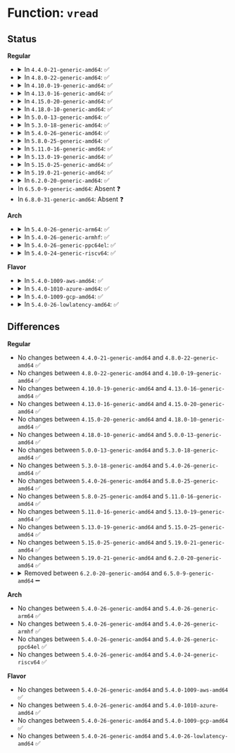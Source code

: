 # Function: <code>vread</code>

## Status
<b>Regular</b>
<ul>
<li>
<details>
<summary>In <code>4.4.0-21-generic-amd64</code>: ✅</summary>

```c
long int vread(char * buf, char * addr, long unsigned int count)
```

```json
{
  "name": "vread",
  "collision_type": "Unique Global",
  "inline_type": "No",
  "funcs": [
    {
      "addr": 18446744071580743312,
      "name": "vread",
      "external": true,
      "loc": "mm/vmalloc.c:2000",
      "file": "mm/vmalloc.c",
      "inline": "seen, unknown",
      "caller_inline": [],
      "caller_func": [
        "fs/proc/kcore.c:read_kcore"
      ]
    }
  ],
  "symbols": [
    {
      "addr": 18446744071580743312,
      "name": "vread",
      "section": ".text",
      "bind": "STB_GLOBAL",
      "size": 935
    }
  ]
}
```
</details>
</li>
<li>
<details>
<summary>In <code>4.8.0-22-generic-amd64</code>: ✅</summary>

```c
long int vread(char * buf, char * addr, long unsigned int count)
```

```json
{
  "name": "vread",
  "collision_type": "Unique Global",
  "inline_type": "No",
  "funcs": [
    {
      "addr": 18446744071580862480,
      "name": "vread",
      "external": true,
      "loc": "mm/vmalloc.c:2021",
      "file": "mm/vmalloc.c",
      "inline": "seen, unknown",
      "caller_inline": [],
      "caller_func": [
        "fs/proc/kcore.c:read_kcore"
      ]
    }
  ],
  "symbols": [
    {
      "addr": 18446744071580862480,
      "name": "vread",
      "section": ".text",
      "bind": "STB_GLOBAL",
      "size": 937
    }
  ]
}
```
</details>
</li>
<li>
<details>
<summary>In <code>4.10.0-19-generic-amd64</code>: ✅</summary>

```c
long int vread(char * buf, char * addr, long unsigned int count)
```

```json
{
  "name": "vread",
  "collision_type": "Unique Global",
  "inline_type": "No",
  "funcs": [
    {
      "addr": 18446744071580932784,
      "name": "vread",
      "external": true,
      "loc": "mm/vmalloc.c:2034",
      "file": "mm/vmalloc.c",
      "inline": "seen, unknown",
      "caller_inline": [],
      "caller_func": [
        "fs/proc/kcore.c:read_kcore"
      ]
    }
  ],
  "symbols": [
    {
      "addr": 18446744071580932784,
      "name": "vread",
      "section": ".text",
      "bind": "STB_GLOBAL",
      "size": 928
    }
  ]
}
```
</details>
</li>
<li>
<details>
<summary>In <code>4.13.0-16-generic-amd64</code>: ✅</summary>

```c
long int vread(char * buf, char * addr, long unsigned int count)
```

```json
{
  "name": "vread",
  "collision_type": "Unique Global",
  "inline_type": "No",
  "funcs": [
    {
      "addr": 18446744071580976880,
      "name": "vread",
      "external": true,
      "loc": "mm/vmalloc.c:2104",
      "file": "mm/vmalloc.c",
      "inline": "seen, unknown",
      "caller_inline": [],
      "caller_func": [
        "fs/proc/kcore.c:read_kcore"
      ]
    }
  ],
  "symbols": [
    {
      "addr": 18446744071580976880,
      "name": "vread",
      "section": ".text",
      "bind": "STB_GLOBAL",
      "size": 826
    }
  ]
}
```
</details>
</li>
<li>
<details>
<summary>In <code>4.15.0-20-generic-amd64</code>: ✅</summary>

```c
long int vread(char * buf, char * addr, long unsigned int count)
```

```json
{
  "name": "vread",
  "collision_type": "Unique Global",
  "inline_type": "No",
  "funcs": [
    {
      "addr": 18446744071581079568,
      "name": "vread",
      "external": true,
      "loc": "mm/vmalloc.c:2100",
      "file": "mm/vmalloc.c",
      "inline": "seen, unknown",
      "caller_inline": [],
      "caller_func": [
        "fs/proc/kcore.c:read_kcore"
      ]
    }
  ],
  "symbols": [
    {
      "addr": 18446744071581079568,
      "name": "vread",
      "section": ".text",
      "bind": "STB_GLOBAL",
      "size": 843
    }
  ]
}
```
</details>
</li>
<li>
<details>
<summary>In <code>4.18.0-10-generic-amd64</code>: ✅</summary>

```c
long int vread(char * buf, char * addr, long unsigned int count)
```

```json
{
  "name": "vread",
  "collision_type": "Unique Global",
  "inline_type": "No",
  "funcs": [
    {
      "addr": 18446744071581218512,
      "name": "vread",
      "external": true,
      "loc": "mm/vmalloc.c:2087",
      "file": "mm/vmalloc.c",
      "inline": "seen, unknown",
      "caller_inline": [],
      "caller_func": [
        "fs/proc/kcore.c:read_kcore"
      ]
    }
  ],
  "symbols": [
    {
      "addr": 18446744071581218512,
      "name": "vread",
      "section": ".text",
      "bind": "STB_GLOBAL",
      "size": 867
    }
  ]
}
```
</details>
</li>
<li>
<details>
<summary>In <code>5.0.0-13-generic-amd64</code>: ✅</summary>

```c
long int vread(char * buf, char * addr, long unsigned int count)
```

```json
{
  "name": "vread",
  "collision_type": "Unique Global",
  "inline_type": "No",
  "funcs": [
    {
      "addr": 18446744071581302224,
      "name": "vread",
      "external": true,
      "loc": "mm/vmalloc.c:2089",
      "file": "mm/vmalloc.c",
      "inline": "seen, unknown",
      "caller_inline": [],
      "caller_func": [
        "fs/proc/kcore.c:read_kcore"
      ]
    }
  ],
  "symbols": [
    {
      "addr": 18446744071581302224,
      "name": "vread",
      "section": ".text",
      "bind": "STB_GLOBAL",
      "size": 867
    }
  ]
}
```
</details>
</li>
<li>
<details>
<summary>In <code>5.3.0-18-generic-amd64</code>: ✅</summary>

```c
long int vread(char * buf, char * addr, long unsigned int count)
```

```json
{
  "name": "vread",
  "collision_type": "Unique Global",
  "inline_type": "No",
  "funcs": [
    {
      "addr": 18446744071581370176,
      "name": "vread",
      "external": true,
      "loc": "mm/vmalloc.c:2839",
      "file": "mm/vmalloc.c",
      "inline": "seen, unknown",
      "caller_inline": [],
      "caller_func": [
        "fs/proc/kcore.c:read_kcore"
      ]
    }
  ],
  "symbols": [
    {
      "addr": 18446744071581370176,
      "name": "vread",
      "section": ".text",
      "bind": "STB_GLOBAL",
      "size": 874
    }
  ]
}
```
</details>
</li>
<li>
<details>
<summary>In <code>5.4.0-26-generic-amd64</code>: ✅</summary>

```c
long int vread(char * buf, char * addr, long unsigned int count)
```

```json
{
  "name": "vread",
  "collision_type": "Unique Global",
  "inline_type": "No",
  "funcs": [
    {
      "addr": 18446744071581429888,
      "name": "vread",
      "external": true,
      "loc": "mm/vmalloc.c:2847",
      "file": "mm/vmalloc.c",
      "inline": "seen, unknown",
      "caller_inline": [],
      "caller_func": [
        "fs/proc/kcore.c:read_kcore"
      ]
    }
  ],
  "symbols": [
    {
      "addr": 18446744071581429888,
      "name": "vread",
      "section": ".text",
      "bind": "STB_GLOBAL",
      "size": 872
    }
  ]
}
```
</details>
</li>
<li>
<details>
<summary>In <code>5.8.0-25-generic-amd64</code>: ✅</summary>

```c
long int vread(char * buf, char * addr, long unsigned int count)
```

```json
{
  "name": "vread",
  "collision_type": "Unique Global",
  "inline_type": "No",
  "funcs": [
    {
      "addr": 18446744071581648816,
      "name": "vread",
      "external": true,
      "loc": "mm/vmalloc.c:2853",
      "file": "mm/vmalloc.c",
      "inline": "seen, unknown",
      "caller_inline": [],
      "caller_func": [
        "fs/proc/kcore.c:read_kcore"
      ]
    }
  ],
  "symbols": [
    {
      "addr": 18446744071581648816,
      "name": "vread",
      "section": ".text",
      "bind": "STB_GLOBAL",
      "size": 424
    }
  ]
}
```
</details>
</li>
<li>
<details>
<summary>In <code>5.11.0-16-generic-amd64</code>: ✅</summary>

```c
long int vread(char * buf, char * addr, long unsigned int count)
```

```json
{
  "name": "vread",
  "collision_type": "Unique Global",
  "inline_type": "No",
  "funcs": [
    {
      "addr": 18446744071581695200,
      "name": "vread",
      "external": true,
      "loc": "mm/vmalloc.c:2886",
      "file": "mm/vmalloc.c",
      "inline": "seen, unknown",
      "caller_inline": [],
      "caller_func": [
        "fs/proc/kcore.c:read_kcore"
      ]
    }
  ],
  "symbols": [
    {
      "addr": 18446744071581695200,
      "name": "vread",
      "section": ".text",
      "bind": "STB_GLOBAL",
      "size": 424
    }
  ]
}
```
</details>
</li>
<li>
<details>
<summary>In <code>5.13.0-19-generic-amd64</code>: ✅</summary>

```c
long int vread(char * buf, char * addr, long unsigned int count)
```

```json
{
  "name": "vread",
  "collision_type": "Unique Global",
  "inline_type": "No",
  "funcs": [
    {
      "addr": 18446744071581718192,
      "name": "vread",
      "external": true,
      "loc": "mm/vmalloc.c:3210",
      "file": "mm/vmalloc.c",
      "inline": "seen, unknown",
      "caller_inline": [],
      "caller_func": [
        "fs/proc/kcore.c:read_kcore"
      ]
    }
  ],
  "symbols": [
    {
      "addr": 18446744071581718192,
      "name": "vread",
      "section": ".text",
      "bind": "STB_GLOBAL",
      "size": 892
    }
  ]
}
```
</details>
</li>
<li>
<details>
<summary>In <code>5.15.0-25-generic-amd64</code>: ✅</summary>

```c
long int vread(char * buf, char * addr, long unsigned int count)
```

```json
{
  "name": "vread",
  "collision_type": "Unique Global",
  "inline_type": "No",
  "funcs": [
    {
      "addr": 18446744071581990512,
      "name": "vread",
      "external": true,
      "loc": "mm/vmalloc.c:3316",
      "file": "mm/vmalloc.c",
      "inline": "seen, unknown",
      "caller_inline": [],
      "caller_func": [
        "fs/proc/kcore.c:read_kcore"
      ]
    }
  ],
  "symbols": [
    {
      "addr": 18446744071581990512,
      "name": "vread",
      "section": ".text",
      "bind": "STB_GLOBAL",
      "size": 906
    }
  ]
}
```
</details>
</li>
<li>
<details>
<summary>In <code>5.19.0-21-generic-amd64</code>: ✅</summary>

```c
long int vread(char * buf, char * addr, long unsigned int count)
```

```json
{
  "name": "vread",
  "collision_type": "Unique Global",
  "inline_type": "No",
  "funcs": [
    {
      "addr": 18446744071582413616,
      "name": "vread",
      "external": true,
      "loc": "mm/vmalloc.c:3476",
      "file": "mm/vmalloc.c",
      "inline": "seen, unknown",
      "caller_inline": [],
      "caller_func": [
        "fs/proc/kcore.c:read_kcore"
      ]
    }
  ],
  "symbols": [
    {
      "addr": 18446744071582413616,
      "name": "vread",
      "section": ".text",
      "bind": "STB_GLOBAL",
      "size": 523
    }
  ]
}
```
</details>
</li>
<li>
<details>
<summary>In <code>6.2.0-20-generic-amd64</code>: ✅</summary>

```c
long int vread(char * buf, char * addr, long unsigned int count)
```

```json
{
  "name": "vread",
  "collision_type": "Unique Global",
  "inline_type": "No",
  "funcs": [
    {
      "addr": 18446744071582921328,
      "name": "vread",
      "external": true,
      "loc": "mm/vmalloc.c:3538",
      "file": "mm/vmalloc.c",
      "inline": "seen, unknown",
      "caller_inline": [],
      "caller_func": [
        "fs/proc/kcore.c:read_kcore"
      ]
    }
  ],
  "symbols": [
    {
      "addr": 18446744071582921328,
      "name": "vread",
      "section": ".text",
      "bind": "STB_GLOBAL",
      "size": 523
    }
  ]
}
```
</details>
</li>
<li>
In <code>6.5.0-9-generic-amd64</code>: Absent ❓
</li>
<li>
In <code>6.8.0-31-generic-amd64</code>: Absent ❓
</li>
</ul>
<b>Arch</b>
<ul>
<li>
<details>
<summary>In <code>5.4.0-26-generic-arm64</code>: ✅</summary>

```c
long int vread(char * buf, char * addr, long unsigned int count)
```

```json
{
  "name": "vread",
  "collision_type": "Unique Global",
  "inline_type": "No",
  "funcs": [
    {
      "addr": 18446603336492832248,
      "name": "vread",
      "external": true,
      "loc": "mm/vmalloc.c:2847",
      "file": "mm/vmalloc.c",
      "inline": "seen, unknown",
      "caller_inline": [],
      "caller_func": [
        "fs/proc/kcore.c:read_kcore"
      ]
    }
  ],
  "symbols": [
    {
      "addr": 18446603336492832248,
      "name": "vread",
      "section": ".text",
      "bind": "STB_GLOBAL",
      "size": 692
    }
  ]
}
```
</details>
</li>
<li>
<details>
<summary>In <code>5.4.0-26-generic-armhf</code>: ✅</summary>

```c
long int vread(char * buf, char * addr, long unsigned int count)
```

```json
{
  "name": "vread",
  "collision_type": "Unique Global",
  "inline_type": "No",
  "funcs": [
    {
      "addr": 3226636564,
      "name": "vread",
      "external": true,
      "loc": "mm/vmalloc.c:2847",
      "file": "mm/vmalloc.c",
      "inline": "seen, unknown",
      "caller_inline": [],
      "caller_func": []
    }
  ],
  "symbols": [
    {
      "addr": 3226636564,
      "name": "vread",
      "section": ".text",
      "bind": "STB_GLOBAL",
      "size": 612
    }
  ]
}
```
</details>
</li>
<li>
<details>
<summary>In <code>5.4.0-26-generic-ppc64el</code>: ✅</summary>

```c
long int vread(char * buf, char * addr, long unsigned int count)
```

```json
{
  "name": "vread",
  "collision_type": "Unique Global",
  "inline_type": "No",
  "funcs": [
    {
      "addr": 13835058055286218848,
      "name": "vread",
      "external": true,
      "loc": "mm/vmalloc.c:2847",
      "file": "mm/vmalloc.c",
      "inline": "seen, unknown",
      "caller_inline": [],
      "caller_func": [
        "fs/proc/kcore.c:read_kcore"
      ]
    }
  ],
  "symbols": [
    {
      "addr": 13835058055286218848,
      "name": "vread",
      "section": ".text",
      "bind": "STB_GLOBAL",
      "size": 948
    }
  ]
}
```
</details>
</li>
<li>
<details>
<summary>In <code>5.4.0-24-generic-riscv64</code>: ✅</summary>

```c
long int vread(char * buf, char * addr, long unsigned int count)
```

```json
{
  "name": "vread",
  "collision_type": "Unique Global",
  "inline_type": "No",
  "funcs": [
    {
      "addr": 18446743936272786326,
      "name": "vread",
      "external": true,
      "loc": "mm/vmalloc.c:2847",
      "file": "mm/vmalloc.c",
      "inline": "seen, unknown",
      "caller_inline": [],
      "caller_func": [
        "fs/proc/kcore.c:read_kcore"
      ]
    }
  ],
  "symbols": [
    {
      "addr": 18446743936272786326,
      "name": "vread",
      "section": ".text",
      "bind": "STB_GLOBAL",
      "size": 624
    }
  ]
}
```
</details>
</li>
</ul>
<b>Flavor</b>
<ul>
<li>
<details>
<summary>In <code>5.4.0-1009-aws-amd64</code>: ✅</summary>

```c
long int vread(char * buf, char * addr, long unsigned int count)
```

```json
{
  "name": "vread",
  "collision_type": "Unique Global",
  "inline_type": "No",
  "funcs": [
    {
      "addr": 18446744071581398736,
      "name": "vread",
      "external": true,
      "loc": "mm/vmalloc.c:2847",
      "file": "mm/vmalloc.c",
      "inline": "seen, unknown",
      "caller_inline": [],
      "caller_func": [
        "fs/proc/kcore.c:read_kcore"
      ]
    }
  ],
  "symbols": [
    {
      "addr": 18446744071581398736,
      "name": "vread",
      "section": ".text",
      "bind": "STB_GLOBAL",
      "size": 872
    }
  ]
}
```
</details>
</li>
<li>
<details>
<summary>In <code>5.4.0-1010-azure-amd64</code>: ✅</summary>

```c
long int vread(char * buf, char * addr, long unsigned int count)
```

```json
{
  "name": "vread",
  "collision_type": "Unique Global",
  "inline_type": "No",
  "funcs": [
    {
      "addr": 18446744071581341248,
      "name": "vread",
      "external": true,
      "loc": "mm/vmalloc.c:2847",
      "file": "mm/vmalloc.c",
      "inline": "seen, unknown",
      "caller_inline": [],
      "caller_func": [
        "fs/proc/kcore.c:read_kcore"
      ]
    }
  ],
  "symbols": [
    {
      "addr": 18446744071581341248,
      "name": "vread",
      "section": ".text",
      "bind": "STB_GLOBAL",
      "size": 872
    }
  ]
}
```
</details>
</li>
<li>
<details>
<summary>In <code>5.4.0-1009-gcp-amd64</code>: ✅</summary>

```c
long int vread(char * buf, char * addr, long unsigned int count)
```

```json
{
  "name": "vread",
  "collision_type": "Unique Global",
  "inline_type": "No",
  "funcs": [
    {
      "addr": 18446744071581389936,
      "name": "vread",
      "external": true,
      "loc": "mm/vmalloc.c:2847",
      "file": "mm/vmalloc.c",
      "inline": "seen, unknown",
      "caller_inline": [],
      "caller_func": [
        "fs/proc/kcore.c:read_kcore"
      ]
    }
  ],
  "symbols": [
    {
      "addr": 18446744071581389936,
      "name": "vread",
      "section": ".text",
      "bind": "STB_GLOBAL",
      "size": 872
    }
  ]
}
```
</details>
</li>
<li>
<details>
<summary>In <code>5.4.0-26-lowlatency-amd64</code>: ✅</summary>

```c
long int vread(char * buf, char * addr, long unsigned int count)
```

```json
{
  "name": "vread",
  "collision_type": "Unique Global",
  "inline_type": "No",
  "funcs": [
    {
      "addr": 18446744071581453824,
      "name": "vread",
      "external": true,
      "loc": "mm/vmalloc.c:2847",
      "file": "mm/vmalloc.c",
      "inline": "seen, unknown",
      "caller_inline": [],
      "caller_func": [
        "fs/proc/kcore.c:read_kcore"
      ]
    }
  ],
  "symbols": [
    {
      "addr": 18446744071581453824,
      "name": "vread",
      "section": ".text",
      "bind": "STB_GLOBAL",
      "size": 895
    }
  ]
}
```
</details>
</li>
</ul>

## Differences
<b>Regular</b>
<ul>
<li>
No changes between <code>4.4.0-21-generic-amd64</code> and <code>4.8.0-22-generic-amd64</code> ✅
</li>
<li>
No changes between <code>4.8.0-22-generic-amd64</code> and <code>4.10.0-19-generic-amd64</code> ✅
</li>
<li>
No changes between <code>4.10.0-19-generic-amd64</code> and <code>4.13.0-16-generic-amd64</code> ✅
</li>
<li>
No changes between <code>4.13.0-16-generic-amd64</code> and <code>4.15.0-20-generic-amd64</code> ✅
</li>
<li>
No changes between <code>4.15.0-20-generic-amd64</code> and <code>4.18.0-10-generic-amd64</code> ✅
</li>
<li>
No changes between <code>4.18.0-10-generic-amd64</code> and <code>5.0.0-13-generic-amd64</code> ✅
</li>
<li>
No changes between <code>5.0.0-13-generic-amd64</code> and <code>5.3.0-18-generic-amd64</code> ✅
</li>
<li>
No changes between <code>5.3.0-18-generic-amd64</code> and <code>5.4.0-26-generic-amd64</code> ✅
</li>
<li>
No changes between <code>5.4.0-26-generic-amd64</code> and <code>5.8.0-25-generic-amd64</code> ✅
</li>
<li>
No changes between <code>5.8.0-25-generic-amd64</code> and <code>5.11.0-16-generic-amd64</code> ✅
</li>
<li>
No changes between <code>5.11.0-16-generic-amd64</code> and <code>5.13.0-19-generic-amd64</code> ✅
</li>
<li>
No changes between <code>5.13.0-19-generic-amd64</code> and <code>5.15.0-25-generic-amd64</code> ✅
</li>
<li>
No changes between <code>5.15.0-25-generic-amd64</code> and <code>5.19.0-21-generic-amd64</code> ✅
</li>
<li>
No changes between <code>5.19.0-21-generic-amd64</code> and <code>6.2.0-20-generic-amd64</code> ✅
</li>
<li>
<details>
<summary>Removed between <code>6.2.0-20-generic-amd64</code> and <code>6.5.0-9-generic-amd64</code> ➖</summary>

```c
long int vread(char * buf, char * addr, long unsigned int count)
```
</details>
</li>
</ul>
<b>Arch</b>
<ul>
<li>
No changes between <code>5.4.0-26-generic-amd64</code> and <code>5.4.0-26-generic-arm64</code> ✅
</li>
<li>
No changes between <code>5.4.0-26-generic-amd64</code> and <code>5.4.0-26-generic-armhf</code> ✅
</li>
<li>
No changes between <code>5.4.0-26-generic-amd64</code> and <code>5.4.0-26-generic-ppc64el</code> ✅
</li>
<li>
No changes between <code>5.4.0-26-generic-amd64</code> and <code>5.4.0-24-generic-riscv64</code> ✅
</li>
</ul>
<b>Flavor</b>
<ul>
<li>
No changes between <code>5.4.0-26-generic-amd64</code> and <code>5.4.0-1009-aws-amd64</code> ✅
</li>
<li>
No changes between <code>5.4.0-26-generic-amd64</code> and <code>5.4.0-1010-azure-amd64</code> ✅
</li>
<li>
No changes between <code>5.4.0-26-generic-amd64</code> and <code>5.4.0-1009-gcp-amd64</code> ✅
</li>
<li>
No changes between <code>5.4.0-26-generic-amd64</code> and <code>5.4.0-26-lowlatency-amd64</code> ✅
</li>
</ul>
